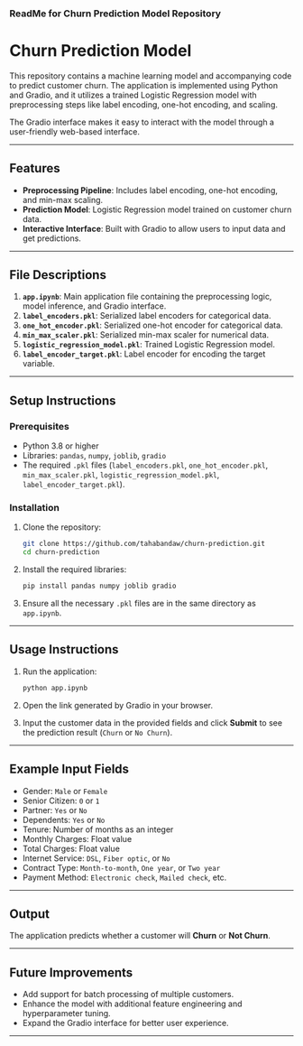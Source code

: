 ### ReadMe for Churn Prediction Model Repository

# Churn Prediction Model

This repository contains a machine learning model and accompanying code to predict customer churn. The application is implemented using Python and Gradio, and it utilizes a trained Logistic Regression model with preprocessing steps like label encoding, one-hot encoding, and scaling. 

The Gradio interface makes it easy to interact with the model through a user-friendly web-based interface.

---

## Features

- **Preprocessing Pipeline**: Includes label encoding, one-hot encoding, and min-max scaling.
- **Prediction Model**: Logistic Regression model trained on customer churn data.
- **Interactive Interface**: Built with Gradio to allow users to input data and get predictions.

---

## File Descriptions

1. **`app.ipynb`**: Main application file containing the preprocessing logic, model inference, and Gradio interface.
2. **`label_encoders.pkl`**: Serialized label encoders for categorical data.
3. **`one_hot_encoder.pkl`**: Serialized one-hot encoder for categorical data.
4. **`min_max_scaler.pkl`**: Serialized min-max scaler for numerical data.
5. **`logistic_regression_model.pkl`**: Trained Logistic Regression model.
6. **`label_encoder_target.pkl`**: Label encoder for encoding the target variable.

---

## Setup Instructions

### Prerequisites
- Python 3.8 or higher
- Libraries: `pandas`, `numpy`, `joblib`, `gradio`
- The required `.pkl` files (`label_encoders.pkl`, `one_hot_encoder.pkl`, `min_max_scaler.pkl`, `logistic_regression_model.pkl`, `label_encoder_target.pkl`).

### Installation
1. Clone the repository:
    ```bash
    git clone https://github.com/tahabandaw/churn-prediction.git
    cd churn-prediction
    ```
2. Install the required libraries:
    ```bash
    pip install pandas numpy joblib gradio
    ```
3. Ensure all the necessary `.pkl` files are in the same directory as `app.ipynb`.

---

## Usage Instructions

1. Run the application:
    ```bash
    python app.ipynb
    ```
2. Open the link generated by Gradio in your browser.

3. Input the customer data in the provided fields and click **Submit** to see the prediction result (`Churn` or `No Churn`).

---

## Example Input Fields

- Gender: `Male` or `Female`
- Senior Citizen: `0` or `1`
- Partner: `Yes` or `No`
- Dependents: `Yes` or `No`
- Tenure: Number of months as an integer
- Monthly Charges: Float value
- Total Charges: Float value
- Internet Service: `DSL`, `Fiber optic`, or `No`
- Contract Type: `Month-to-month`, `One year`, or `Two year`
- Payment Method: `Electronic check`, `Mailed check`, etc.

---

## Output
The application predicts whether a customer will **Churn** or **Not Churn**.

---

## Future Improvements
- Add support for batch processing of multiple customers.
- Enhance the model with additional feature engineering and hyperparameter tuning.
- Expand the Gradio interface for better user experience.
---

